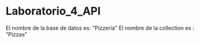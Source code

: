 # Laboratorio_4_API
El nombre de la base de datos es: "Pizzeria"
El nombre de la collection es : "Pizzas"
